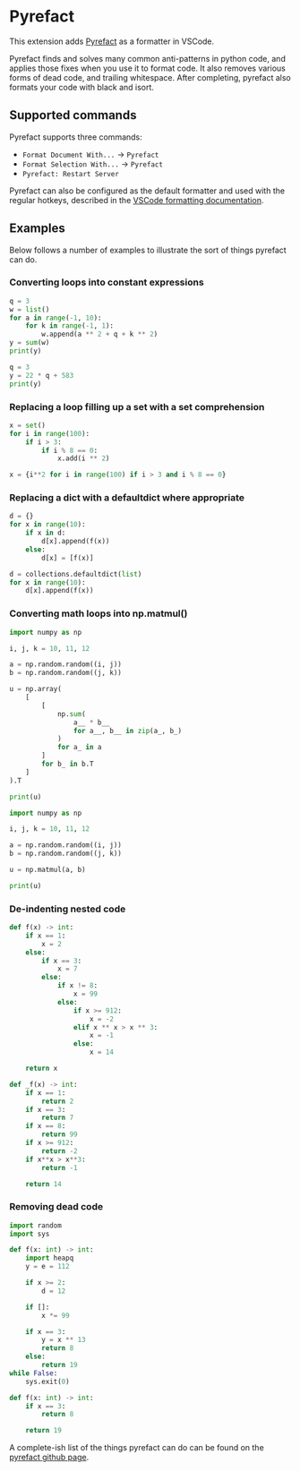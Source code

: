# Pyrefact

This extension adds [Pyrefact](https://pypi.org/project/pyrefact/) as a formatter in VSCode.

Pyrefact finds and solves many common anti-patterns in python code, and applies those fixes when you use it to format code. It also removes various forms of dead code, and trailing whitespace. After completing, pyrefact also formats your code with black and isort. 

## Supported commands 

Pyrefact supports three commands:

* `Format Document With...` -> `Pyrefact`
* `Format Selection With...` -> `Pyrefact`
* `Pyrefact: Restart Server`

Pyrefact can also be configured as the default formatter and used with the regular hotkeys, described in the [VSCode formatting documentation](https://code.visualstudio.com/docs/editor/codebasics#_formatting).

## Examples

Below follows a number of examples to illustrate the sort of things pyrefact can do.

### Converting loops into constant expressions

```python
q = 3
w = list()
for a in range(-1, 10):
    for k in range(-1, 1):
        w.append(a ** 2 + q + k ** 2)
y = sum(w)
print(y)
```

```python
q = 3
y = 22 * q + 583
print(y)
```

### Replacing a loop filling up a set with a set comprehension

```python
x = set()
for i in range(100):
    if i > 3:
        if i % 8 == 0:
            x.add(i ** 2)
```

```python
x = {i**2 for i in range(100) if i > 3 and i % 8 == 0}
```

### Replacing a dict with a defaultdict where appropriate

```python
d = {}
for x in range(10):
    if x in d:
        d[x].append(f(x))
    else:
        d[x] = [f(x)]
```

```python
d = collections.defaultdict(list)
for x in range(10):
    d[x].append(f(x))
```

### Converting math loops into np.matmul()

```python
import numpy as np

i, j, k = 10, 11, 12

a = np.random.random((i, j))
b = np.random.random((j, k))

u = np.array(
    [
        [
            np.sum(
                a__ * b__
                for a__, b__ in zip(a_, b_)
            )
            for a_ in a
        ]
        for b_ in b.T
    ]
).T

print(u)
```

```python
import numpy as np

i, j, k = 10, 11, 12

a = np.random.random((i, j))
b = np.random.random((j, k))

u = np.matmul(a, b)

print(u)
```

### De-indenting nested code

```python
def f(x) -> int:
    if x == 1:
        x = 2
    else:
        if x == 3:
            x = 7
        else:
            if x != 8:
                x = 99
            else:
                if x >= 912:
                    x = -2
                elif x ** x > x ** 3:
                    x = -1
                else:
                    x = 14

    return x

```

```python
def _f(x) -> int:
    if x == 1:
        return 2
    if x == 3:
        return 7
    if x == 8:
        return 99
    if x >= 912:
        return -2
    if x**x > x**3:
        return -1

    return 14
```

### Removing dead code

```python
import random
import sys

def f(x: int) -> int:
    import heapq
    y = e = 112

    if x >= 2:
        d = 12

    if []:
        x *= 99

    if x == 3:
        y = x ** 13
        return 8
    else:
        return 19
while False:
    sys.exit(0)
```

```python
def f(x: int) -> int:
    if x == 3:
        return 8

    return 19
```

A complete-ish list of the things pyrefact can do can be found on the [pyrefact github page](https://github.com/OlleLindgren/pyrefact).
